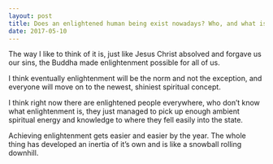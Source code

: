 ```yaml
---
layout: post
title: Does an enlightened human being exist nowadays? Who, and what is his&#47;her story? Can you post of photo of him&#47;her?
date: 2017-05-10
---
```


<p>The way I like to think of it is, just like Jesus Christ absolved and forgave us our sins, the Buddha made enlightenment possible for all of us.</p><p>I think eventually enlightenment will be the norm and not the exception, and everyone will move on to the newest, shiniest spiritual concept.</p><p>I think right now there are enlightened people everywhere, who don’t know what enlightenment is, they just managed to pick up enough ambient spiritual energy and knowledge to where they fell easily into the state.</p><p>Achieving enlightenment gets easier and easier by the year. The whole thing has developed an inertia of it’s own and is like a snowball rolling downhill.</p>
